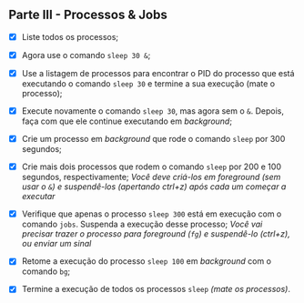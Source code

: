 ## Parte III - Processos & Jobs

- [X] Liste todos os processos;

- [X] Agora use o comando `sleep 30 &`;

- [X] Use a listagem de processos para encontrar o PID do processo que está executando o comando `sleep 30` e termine a sua execução (mate o processo);

- [X] Execute novamente o comando `sleep 30`, mas agora sem o `&`. Depois, faça com que ele continue executando em _background_;

- [X] Crie um processo em _background_ que rode o comando `sleep` por 300 segundos;

- [X] Crie mais dois processos que rodem o comando `sleep` por 200 e 100 segundos, respectivamente;
_Você deve criá-los em _foreground_ _(sem usar o `&`)_ e suspendê-los _(apertando ctrl+z)_ após cada um começar a executar_

- [X] Verifique que apenas o processo `sleep 300` está em execução com o comando `jobs`. Suspenda a execução desse processo;
_Você vai precisar trazer o processo para _foreground_ (`fg`) e suspendê-lo _(ctrl+z)_, ou enviar um sinal_

- [X] Retome a execução do processo `sleep 100` em _background_ com o comando `bg`;

- [X] Termine a execução de todos os processos `sleep` _(mate os processos)_.
